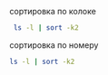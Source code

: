 сортировка по колоке

```sh
 ls -l | sort -k2
 ```
 
 сортировка по номеру
 
 ```sh
 ls -l | sort -k2
 ```
